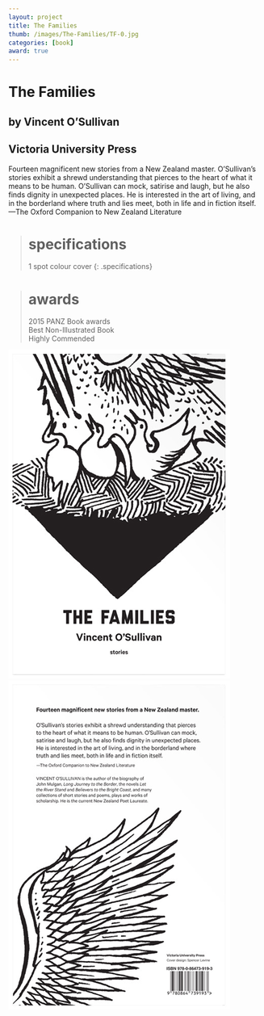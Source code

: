 ```yaml
---
layout: project
title: The Families
thumb: /images/The-Families/TF-0.jpg
categories: [book]
award: true
---
```


# The Families

## by Vincent O’Sullivan

## Victoria University Press

Fourteen magnificent new stories from a New Zealand master.
O’Sullivan’s stories exhibit a shrewd understanding that pierces to the heart of what it means to be human. O’Sullivan can mock, satirise and laugh, but he also finds dignity in unexpected places. He is interested in the art of living, and in the borderland where truth and lies meet, both in life and in fiction itself. —The Oxford Companion to New Zealand Literature

> # specifications
> 1 spot colour cover
{: .specifications}

> # awards
> 2015 PANZ Book awards  
> Best Non-Illustrated Book  
> Highly Commended  
> 

![](/images/The-Families/TF-01.jpg)
![](/images/The-Families/TF-02.jpg)
